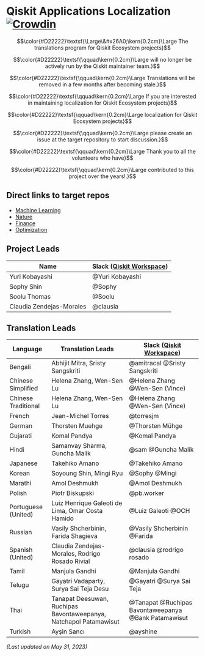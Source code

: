 # Qiskit Applications Localization [![Crowdin](https://badges.crowdin.net/qiskit-docs/localized.svg)](https://crowdin.com/project/qiskit-docs)

$$\color{#D22222}\textsf{\Large\&#x26A0;\kern{0.2cm}\Large The translations program for Qiskit Ecosystem projects}$$

$$\color{#D22222}\textsf{\qquad\kern{0.2cm}\Large will no longer be actively run by the Qiskit maintainer team.}$$

$$\color{#D22222}\textsf{\qquad\kern{0.2cm}\Large Translations will be removed in a few months after becoming stale.}$$

$$\color{#D22222}\textsf{\qquad\kern{0.2cm}\Large If you are interested in maintaining localization for Qiskit Ecosystem projects}$$

$$\color{#D22222}\textsf{\qquad\kern{0.2cm}\Large localization for Qiskit Ecosystem projects}$$

$$\color{#D22222}\textsf{\qquad\kern{0.2cm}\Large please create an issue at the target repository to start discussion.}$$

$$\color{#D22222}\textsf{\qquad\kern{0.2cm}\Large Thank you to all the volunteers who have}$$

$$\color{#D22222}\textsf{\qquad\kern{0.2cm}\Large contributed to this project over the years!.}$$

## Direct links to target repos

* [Machine Learning](https://github.com/qiskit-community/qiskit-machine-learning/issues)
* [Nature](https://github.com/qiskit-community/qiskit-nature/issues)
* [Finance](https://github.com/qiskit-community/qiskit-finance/issues)
* [Optimization](https://github.com/qiskit-community/qiskit-optimization/issues)


## Project Leads

| Name | Slack ([Qiskit Workspace](http://ibm.co/joinqiskitslack)) |
| ---    | --- |
| Yuri Kobayashi | @Yuri Kobayashi |
| Sophy Shin | @Sophy |
| Soolu Thomas | @Soolu |
| Claudia Zendejas-Morales | @clausia |


## Translation Leads

| **Language** | **Translation Leads** | **Slack ([Qiskit Workspace](http://ibm.co/joinqiskitslack))** |
| ---     | ---    | --- |
| Bengali | Abhijit Mitra, Sristy Sangskriti |  @amitracal @Sristy Sangskriti  |
| Chinese Simplified | Helena Zhang, Wen-Sen Lu |  @Helena Zhang @Wen-Sen (Vince)  |
| Chinese Traditional | Helena Zhang, Wen-Sen Lu |  @Helena Zhang @Wen-Sen (Vince)  |
| French | Jean-Michel Torres | @torresjm |
| German | Thorsten Muehge | @Thorsten Mühge |
| Gujarati | Komal Pandya | @Komal Pandya |
| Hindi | Samanvay Sharma, Guncha Malik | @sam @Guncha Malik |
| Japanese | Takehiko Amano | @Takehiko Amano |
| Korean | Soyoung Shin, Mingi Ryu | @Sophy @Mingi|
| Marathi | Amol Deshmukh | @Amol Deshmukh |
| Polish | Piotr Biskupski | @pb.worker |
| Portuguese (United) | Luiz Henrique Galeoti de Lima, Omar Costa Hamido | @Luiz Galeoti @OCH |
| Russian | Vasily Shcherbinin, Farida Shagieva | @Vasily Shcherbinin @Farida |
| Spanish (United) | Claudia Zendejas-Morales, Rodrigo Rosado Rivial  | @clausia @rodrigo rosado |
| Tamil | Manjula Gandhi | @Manjula Gandhi |
| Telugu| Gayatri Vadaparty, Surya Sai Teja Desu | @Gayatri @Surya Sai Teja |
| Thai | Tanapat Deesuwan, Ruchipas Bavontaweepanya, Natchapol Patamawisut | @Tanapat @Ruchipas Bavontaweepanya @Bank Patamawisut |
| Turkish | Ayşin Sancı | @ayshine |

*(Last updated on May 31, 2023)*
